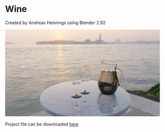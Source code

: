 # Wine

Created by Andreas Hennings using Blender 2.92

![image](/wine.png)

Project file can be downloaded [here](https://drive.google.com/file/d/1NZG5ynybaQoygmWdjlfLmwDkxmZRiypa/view?usp=sharing)
